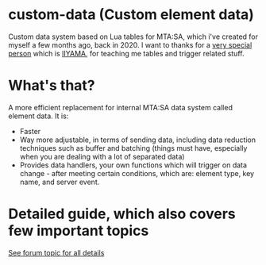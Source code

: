 # custom-data (Custom element data)
Custom data system based on Lua tables for MTA:SA, which i've created for myself a few months ago, back in 2020.
I want to thanks for a [very special person](https://github.com/IIYAMA12) which is [IIYAMA](https://forum.mtasa.com/profile/27939-iiyama/), for teaching me tables and trigger related stuff.

# What's that?

A more efficient replacement for internal MTA:SA data system called element data. It is:
- Faster
- Way more adjustable, in terms of sending data, including data reduction techniques such as buffer and batching (things must have, especially when you are dealing with a lot of separated data)
- Provides data handlers, your own functions which will trigger on data change - after meeting certain conditions, which are: element type, key name, and server event.

# Detailed guide, which also covers few important topics
[See forum topic for all details](https://forum.mtasa.com/topic/127520-tut-lua-tables-as-a-efficient-data-system-custom-element-data/)
